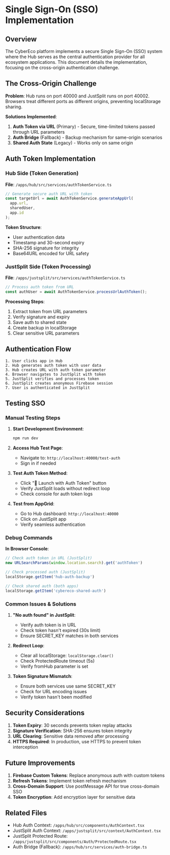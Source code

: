 # Single Sign-On (SSO) Implementation

## Overview

The CyberEco platform implements a secure Single Sign-On (SSO) system where the Hub serves as the central authentication provider for all ecosystem applications. This document details the implementation, focusing on the cross-origin authentication challenge.

## The Cross-Origin Challenge

**Problem**: Hub runs on port 40000 and JustSplit runs on port 40002. Browsers treat different ports as different origins, preventing localStorage sharing.

**Solutions Implemented**:
1. **Auth Token via URL** (Primary) - Secure, time-limited tokens passed through URL parameters
2. **Auth Bridge** (Fallback) - Backup mechanism for same-origin scenarios
3. **Shared Auth State** (Legacy) - Works only on same origin

## Auth Token Implementation

### Hub Side (Token Generation)

**File**: `/apps/hub/src/services/authTokenService.ts`

```typescript
// Generate secure auth URL with token
const targetUrl = await AuthTokenService.generateAppUrl(
  app.url,
  sharedUser,
  app.id
);
```

**Token Structure**:
- User authentication data
- Timestamp and 30-second expiry
- SHA-256 signature for integrity
- Base64URL encoded for URL safety

### JustSplit Side (Token Processing)

**File**: `/apps/justsplit/src/services/authTokenService.ts`

```typescript
// Process auth token from URL
const authUser = await AuthTokenService.processUrlAuthToken();
```

**Processing Steps**:
1. Extract token from URL parameters
2. Verify signature and expiry
3. Save auth to shared state
4. Create backup in localStorage
5. Clear sensitive URL parameters

## Authentication Flow

```
1. User clicks app in Hub
2. Hub generates auth token with user data
3. Hub creates URL with auth token parameter
4. Browser navigates to JustSplit with token
5. JustSplit verifies and processes token
6. JustSplit creates anonymous Firebase session
7. User is authenticated in JustSplit
```

## Testing SSO

### Manual Testing Steps

1. **Start Development Environment**:
   ```bash
   npm run dev
   ```

2. **Access Hub Test Page**:
   - Navigate to: `http://localhost:40000/test-auth`
   - Sign in if needed

3. **Test Auth Token Method**:
   - Click "🔐 Launch with Auth Token" button
   - Verify JustSplit loads without redirect loop
   - Check console for auth token logs

4. **Test from AppGrid**:
   - Go to Hub dashboard: `http://localhost:40000`
   - Click on JustSplit app
   - Verify seamless authentication

### Debug Commands

**In Browser Console**:

```javascript
// Check auth token in URL (JustSplit)
new URLSearchParams(window.location.search).get('authToken')

// Check processed auth (JustSplit)
localStorage.getItem('hub-auth-backup')

// Check shared auth (both apps)
localStorage.getItem('cybereco-shared-auth')
```

### Common Issues & Solutions

1. **"No auth found" in JustSplit**:
   - Verify auth token is in URL
   - Check token hasn't expired (30s limit)
   - Ensure SECRET_KEY matches in both services

2. **Redirect Loop**:
   - Clear all localStorage: `localStorage.clear()`
   - Check ProtectedRoute timeout (5s)
   - Verify fromHub parameter is set

3. **Token Signature Mismatch**:
   - Ensure both services use same SECRET_KEY
   - Check for URL encoding issues
   - Verify token hasn't been modified

## Security Considerations

1. **Token Expiry**: 30 seconds prevents token replay attacks
2. **Signature Verification**: SHA-256 ensures token integrity
3. **URL Clearing**: Sensitive data removed after processing
4. **HTTPS Required**: In production, use HTTPS to prevent token interception

## Future Improvements

1. **Firebase Custom Tokens**: Replace anonymous auth with custom tokens
2. **Refresh Tokens**: Implement token refresh mechanism
3. **Cross-Domain Support**: Use postMessage API for true cross-domain SSO
4. **Token Encryption**: Add encryption layer for sensitive data

## Related Files

- Hub Auth Context: `/apps/hub/src/components/AuthContext.tsx`
- JustSplit Auth Context: `/apps/justsplit/src/context/AuthContext.tsx`
- JustSplit Protected Route: `/apps/justsplit/src/components/Auth/ProtectedRoute.tsx`
- Auth Bridge (Fallback): `/apps/hub/src/services/auth-bridge.ts`